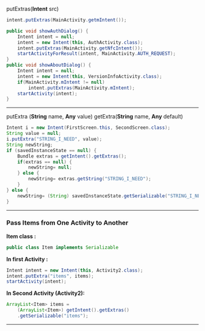 
putExtras(**Intent** src)

```java
intent.putExtras(MainActivity.getmIntent());
```
```java
public void showAuthDialog() {  
	Intent intent = null;  
	intent = new Intent(this, AuthActivity.class);  
	intent.putExtras(MainActivity.getNfcIntent());  
	startActivityForResult(intent, MainActivity.AUTH_REQUEST);  
}
public void showAboutDialog() {  
	Intent intent = null;  
	intent = new Intent(this, VersionInfoActivity.class);  
	if(MainActivity.mIntent != null)  
		intent.putExtras(MainActivity.mIntent);  
	startActivity(intent);  
}
```
----------------------------------

putExtra (**String** name, **Any** value)
getExtra(**String** name, **Any** default)

```java
Intent i = new Intent(FirstScreen.this, SecondScreen.class);   
String value = null;
i.putExtra("STRING_I_NEED", value);
String newString;
if (savedInstanceState == null) {
	Bundle extras = getIntent().getExtras();
	if(extras == null) {
		newString= null;
	} else {
		newString= extras.getString("STRING_I_NEED");
	}
} else {
	newString= (String) savedInstanceState.getSerializable("STRING_I_NEED");
}
``` 

----------------------------------

### Pass Items from One Activity to Another
**Item class :**
```java
public class Item implements Serializable
```
**In first Activity :**
```java
Intent intent = new Intent(this, Activity2.class);
intent.putExtra("items", items);
startActivity(intent);
```
**In Second Activity (Activity2):**
```java
ArrayList<Item> items = 
	(ArrayList<Item>) getIntent().getExtras()
    .getSerializable("items");
```

----------------------------------








<!--stackedit_data:
eyJoaXN0b3J5IjpbLTUyMzY0NTI0NCwxNjQxNDAxMzE2LDEzMT
EwODA2OSw3NjM2NTY2ODJdfQ==
-->